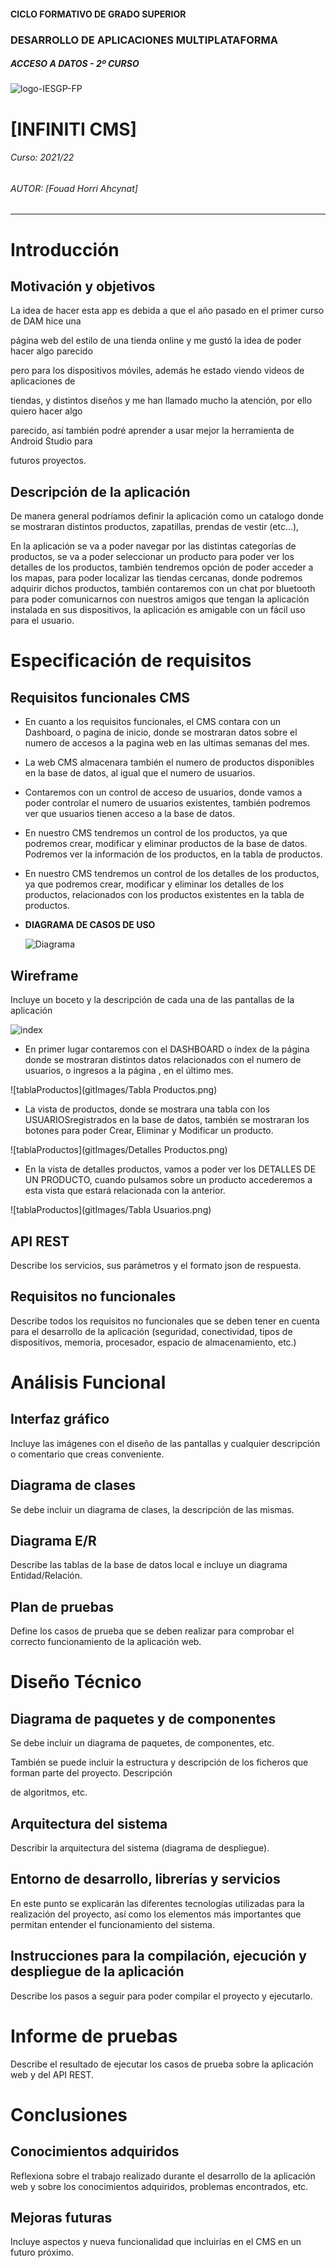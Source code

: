 #### CICLO FORMATIVO DE GRADO SUPERIOR

### DESARROLLO DE APLICACIONES MULTIPLATAFORMA

##### ACCESO A DATOS - 2º CURSO

![logo-IESGP-FP](gitImages/logo-IESGP-FP.png)



# [INFINITI CMS]

###### Curso: 2021/22

###### AUTOR: [Fouad Horri Ahcynat]

------

# Introducción

## Motivación y objetivos

La idea de hacer esta app es debida a que el año pasado en el primer curso de DAM hice una

página web del estilo de una tienda online y me gustó la idea de poder hacer algo parecido

pero para los dispositivos móviles, además he estado viendo videos de aplicaciones de

tiendas, y distintos diseños y me han llamado mucho la atención, por ello quiero hacer algo

parecido, así también podré aprender a usar mejor la herramienta de Android Studio para

futuros proyectos.

## Descripción de la aplicación

De manera general podríamos definir la aplicación como un catalogo donde se mostraran distintos productos, zapatillas, prendas de vestir (etc...),

En la aplicación se va a poder navegar por las distintas categorías de productos, se va a poder seleccionar un producto para poder ver los detalles de los productos, también tendremos opción de poder acceder a los mapas, para poder localizar las tiendas cercanas, donde podremos adquirir dichos productos, también contaremos con un chat por bluetooth para poder comunicarnos con nuestros amigos que tengan la aplicación instalada en sus dispositivos, la aplicación es amigable con un fácil uso para el usuario.



# Especificación de requisitos

## Requisitos funcionales CMS



- En cuanto a los requisitos funcionales, el CMS contara con un Dashboard, o pagina de inicio, donde se mostraran datos sobre el numero de accesos a la pagina web en las ultimas semanas del mes.

- La web CMS almacenara también el numero de productos disponibles en la base de datos, al igual que el numero de usuarios. 

- Contaremos con un control de acceso de usuarios, donde vamos a poder controlar el numero de usuarios existentes, también podremos ver que usuarios tienen acceso a la base de datos.

- En nuestro CMS tendremos un control de los productos, ya que podremos crear, modificar y eliminar productos de la base de datos. Podremos ver la información de los productos, en la tabla de productos.

- En nuestro CMS tendremos un control de los detalles de los productos, ya que podremos crear, modificar y eliminar los detalles de los productos, relacionados con los productos existentes en la tabla de productos.

  

- **DIAGRAMA DE CASOS DE USO**

  

  ![Diagrama](gitImages/DiagramaDeCasosDeUsoCMS.drawio.png)

  

## Wireframe

Incluye un boceto y la descripción de cada una de las pantallas de la aplicación



![index](gitImages/index.png)



- En primer lugar contaremos con el DASHBOARD o índex de la página donde se mostraran distintos datos relacionados con el numero de usuarios, o ingresos a la página , en el último mes. 



![tablaProductos](gitImages/Tabla Productos.png)



- La vista de productos, donde se mostrara una tabla con los USUARIOSregistrados en la base de datos, también se mostraran los botones para poder Crear, Eliminar y Modificar un producto.



![tablaProductos](gitImages/Detalles Productos.png)



- En la vista de detalles productos, vamos a poder ver los DETALLES DE UN PRODUCTO, cuando pulsamos sobre un producto accederemos a esta vista que estará relacionada con la anterior.

  

![tablaProductos](gitImages/Tabla Usuarios.png)

## API REST

Describe los servicios, sus parámetros y el formato json de respuesta.

## Requisitos no funcionales

Describe todos los requisitos no funcionales que se deben tener en cuenta para el desarrollo de la aplicación (seguridad, conectividad, tipos de dispositivos, memoria, procesador, espacio de almacenamiento, etc.)



# Análisis Funcional

## Interfaz gráfico

Incluye las imágenes con el diseño de las pantallas y cualquier descripción o comentario que creas conveniente.

## Diagrama de clases

Se debe incluir un diagrama de clases, la descripción de las mismas.

## Diagrama E/R

Describe las tablas de la base de datos local e incluye un diagrama Entidad/Relación.

## Plan de pruebas

Define los casos de prueba que se deben realizar para comprobar el correcto funcionamiento de la aplicación web.



# Diseño Técnico

## Diagrama de paquetes y de componentes

Se debe incluir un diagrama de paquetes, de componentes, etc.

También se puede incluir la estructura y descripción de los ficheros que forman parte del proyecto. Descripción 

de algoritmos, etc.

## Arquitectura del sistema

Describir la arquitectura del sistema (diagrama de despliegue).

## Entorno de desarrollo, librerías y servicios

En este punto se explicarán las diferentes tecnologías utilizadas para la realización del proyecto, así como los elementos más importantes que permitan entender el funcionamiento del sistema.

## Instrucciones para la compilación, ejecución y despliegue de la aplicación

Describe los pasos a seguir para poder compilar el proyecto y ejecutarlo.



# Informe de pruebas

Describe el resultado de ejecutar los casos de prueba sobre la aplicación web y del API REST.



# Conclusiones

## Conocimientos adquiridos

Reflexiona sobre el trabajo realizado durante el desarrollo de la aplicación web y sobre los conocimientos adquiridos, problemas encontrados, etc.

## Mejoras futuras

Incluye aspectos y nueva funcionalidad que incluirías en el CMS en un futuro próximo. 